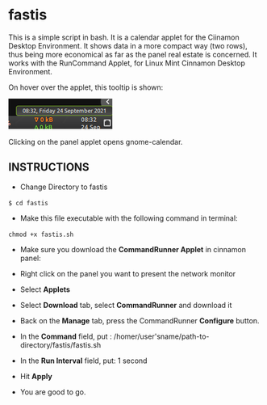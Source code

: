 # fastis

This is a simple script in bash. It is a calendar applet for the Ciinamon Desktop Environment. 
It shows data in a more compact way (two rows), thus being more economical as far as the panel real estate is concerned.
It works with the RunCommand Applet, for Linux Mint Cinnamon Desktop Environment.

On hover over the applet, this tooltip is shown:

![image 1](screenshot1.png)

Clicking on the panel applet opens gnome-calendar.

## INSTRUCTIONS

-  Change Directory to fastis

`$ cd fastis`

-  Make this file executable with the following command in terminal:

`chmod +x fastis.sh`

* Make sure you download the **CommandRunner Applet** in cinnamon panel:

 * Right click on the panel you want to present the network monitor

 * Select **Applets**

 * Select **Download** tab, select **CommandRunner** and download it

 * Back on the **Manage** tab, press the CommandRunner **Configure** button.

 * In the **Command** field, put : /homer/user'sname/path-to-directory/fastis/fastis.sh
 * In the **Run Interval** field, put: 1 second
 * Hit **Apply**
 * You are good to go.

